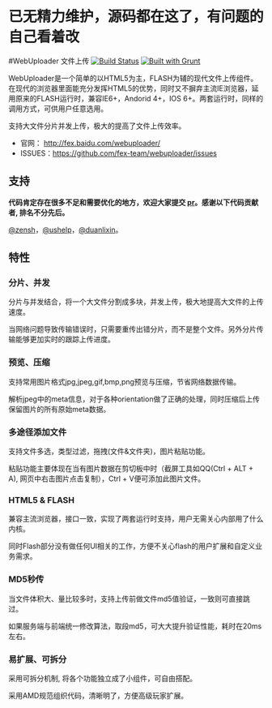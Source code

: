 已无精力维护，源码都在这了，有问题的自己看着改
==================================================


#WebUploader 文件上传 [![Build Status](https://secure.travis-ci.org/fex-team/webuploader.png?branch=master)](http://travis-ci.org/fex-team/webuploader) [![Built with Grunt](https://cdn.gruntjs.com/builtwith.png)](http://gruntjs.com/)

WebUploader是一个简单的以HTML5为主，FLASH为辅的现代文件上传组件。在现代的浏览器里面能充分发挥HTML5的优势，同时又不摒弃主流IE浏览器，延用原来的FLASH运行时，兼容IE6+，Andorid 4+，IOS 6+。两套运行时，同样的调用方式，可供用户任意选用。

支持大文件分片并发上传，极大的提高了文件上传效率。

- 官网： http://fex.baidu.com/webuploader/
- ISSUES：https://github.com/fex-team/webuploader/issues

## 支持

**代码肯定存在很多不足和需要优化的地方，欢迎大家提交 [pr](https://help.github.com/articles/using-pull-requests)。**感谢**以下代码贡献者, 排名不分先后。**

[@zensh](https://github.com/zensh)，[@ushelp](https://github.com/ushelp)，[@duanlixin](https://github.com/duanlixin)。

## 特性

### 分片、并发
分片与并发结合，将一个大文件分割成多块，并发上传，极大地提高大文件的上传速度。

当网络问题导致传输错误时，只需要重传出错分片，而不是整个文件。另外分片传输能够更加实时的跟踪上传进度。

### 预览、压缩

支持常用图片格式jpg,jpeg,gif,bmp,png预览与压缩，节省网络数据传输。

解析jpeg中的meta信息，对于各种orientation做了正确的处理，同时压缩后上传保留图片的所有原始meta数据。

### 多途径添加文件
支持文件多选，类型过滤，拖拽(文件&文件夹)，图片粘贴功能。

粘贴功能主要体现在当有图片数据在剪切板中时（截屏工具如QQ(Ctrl + ALT + A), 网页中右击图片点击复制），Ctrl + V便可添加此图片文件。

### HTML5 & FLASH
兼容主流浏览器，接口一致，实现了两套运行时支持，用户无需关心内部用了什么内核。

同时Flash部分没有做任何UI相关的工作，方便不关心flash的用户扩展和自定义业务需求。

### MD5秒传
当文件体积大、量比较多时，支持上传前做文件md5值验证，一致则可直接跳过。

如果服务端与前端统一修改算法，取段md5，可大大提升验证性能，耗时在20ms左右。

### 易扩展、可拆分
采用可拆分机制, 将各个功能独立成了小组件，可自由搭配。

采用AMD规范组织代码，清晰明了，方便高级玩家扩展。

